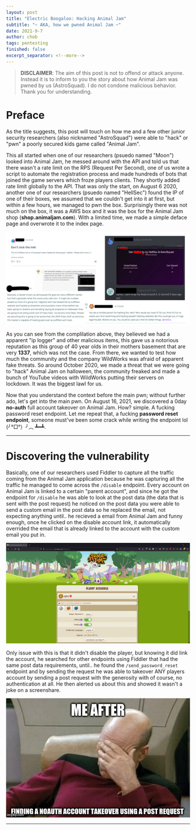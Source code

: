 ```yaml
---
layout: post
title: "Electric Boogaloo: Hacking Animal Jam"
subtitle: "~ AKA, how we pwned Animal Jam ~"
date: 2021-9-7
author: chob
tags: pentesting
finished: false
excerpt_separator: <!--more-->
---
```


> **DISCLAIMER**: The aim of this post is not to offend or attack anyone. Instead it is to inform to you the story about how Animal Jam was pwned by us (AstroSquad). I do not condone malicious behavior. Thank you for understanding.

# Preface
As the title suggests, this post will touch on how me and a few other junior security researchers (also nicknamed "AstroSquad") were able to "hack" or "pwn" a poorly secured kids game called "Animal Jam". <!--more--> <br>

This all started when one of our researchers (psuedo named "Moon") looked into Animal Jam, he messed around with the API and told us that there wasn't a rate limit on the RPS (Request Per Second), one of us wrote a script to automate the registration process and made hundreds of bots that joined the game servers which froze players clients. They shortly added rate limit globally to the API. That was only the start, on August 6 2020, another one of our researchers (psuedo named "HellSec") found the IP of one of their boxes, we assumed that we couldn't get into it at first, but within a few hours, we managed to pwn the box. Surprisingly there was not much on the box, it was a AWS box and it was the box for the Animal Jam shop (**shop.animaljam.com**). With a limited time, we made a simple deface page and overwrote it to the index page.

<a href="/img/Electric-Boogaloo:-Hacking-Animal-Jam/compilation.png" target="_blank"><img class="centerImgMedium" src="/img/Electric-Boogaloo:-Hacking-Animal-Jam/compilation.png"></a>

As you can see from the complilation above, they believed we had a apparent "ip logger" and other malicious items, this gave us a notorious reputation as this group of 40 year olds in their mothers basement that are very **1337**, which was not the case. From there, we wanted to test how much the community and the company WildWorks was afraid of apparent fake threats. So around October 2020, we made a threat that we were going to "hack" Animal Jam on halloween, the community freaked and made a bunch of YouTube videos with WildWorks putting their servers on lockdown. It was the biggest lawl for us. <br>

Now that you understand the context before the main pwn; without further ado, let's get into the main pwn. On August 16, 2021, we discovered a 0day **no-auth** full account takeover on Animal Jam. How? simple. A fucking password reset endpoint. Let me repeat that, a fucking **password reset endpoint**, someone must've been some crack while writing the endpoint lol (╯°□°）╯︵ ┻━┻.
***
# Discovering the vulnerability
Basically, one of our researchers used Fiddler to capture all the traffic coming from the Animal Jam application because he was capturing all the traffic he managed to come across the `/disable` endpoint. Every account on Animal Jam is linked to a certain "parent account", and since he got the endpoint for `/disable` he was able to look at the post data (the data that is sent with the post request) he noticed on the post data you were able to send a custom email in the post data so he replaced the email, not expecting anything until.. he recieved a email from Animal Jam and funny enough, once he clicked on the disable account link, it automatically overrided the email that is already linked to the account with the custom email you put in.

<a href="/img/Electric-Boogaloo:-Hacking-Animal-Jam/lawl.gif" target="_blank"><img class="centerImgSmall" src="/img/Electric-Boogaloo:-Hacking-Animal-Jam/lawl.gif"></a>

Only issue with this is that it didn't disable the player, but knowing it did link the account, he searched for other endpoints using Fiddler that had the same post data requirements, until.. he found the `/send_password_reset` endpoint and by sending the request he was able to takeover ANY players account by sending a post request with the generosity with of course, no authentication at all. He then alerted us about this and showed it wasn't a joke on a screenshare.

<a href="/img/Electric-Boogaloo:-Hacking-Animal-Jam/meme.jpg" target="_blank"><img class="centerImgLarge" src="/img/Electric-Boogaloo:-Hacking-Animal-Jam/meme.jpg"></a>
***
